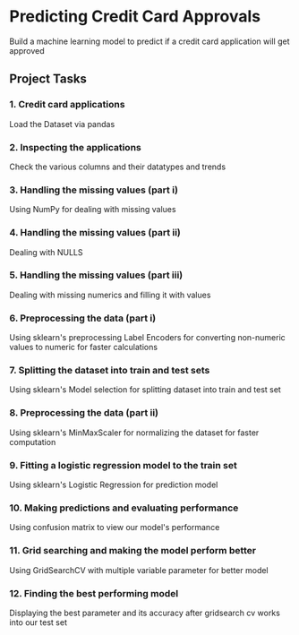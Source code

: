 # Predicting Credit Card Approvals

Build a machine learning model to predict if a credit card application will get approved

## Project Tasks

### 1. Credit card applications

Load the Dataset via pandas

### 2. Inspecting the applications

Check the various columns and their datatypes and trends

### 3. Handling the missing values (part i)

Using NumPy for dealing with missing values

### 4. Handling the missing values (part ii)

Dealing with NULLS

### 5. Handling the missing values (part iii)

Dealing with missing numerics and filling it with values

### 6. Preprocessing the data (part i)

Using sklearn's preprocessing Label Encoders for converting non-numeric values to numeric for faster calculations

### 7. Splitting the dataset into train and test sets

Using sklearn's Model selection for splitting dataset into train and test set

### 8. Preprocessing the data (part ii)

Using sklearn's MinMaxScaler for normalizing the dataset for faster computation

### 9. Fitting a logistic regression model to the train set

Using sklearn's Logistic Regression for prediction model

### 10. Making predictions and evaluating performance

Using confusion matrix to view our model's performance

### 11. Grid searching and making the model perform better

Using GridSearchCV with multiple variable parameter for better model

### 12. Finding the best performing model

Displaying the best parameter and its accuracy after gridsearch cv works into our test set

